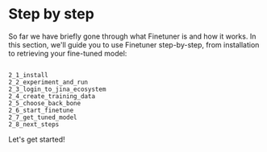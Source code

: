 # Step by step

So far we have briefly gone through what Finetuner is and how it works.
In this section,
we'll guide you to use Finetuner step-by-step,
from installation to retrieving your fine-tuned model:

```{toctree}

2_1_install
2_2_experiment_and_run
2_3_login_to_jina_ecosystem
2_4_create_training_data
2_5_choose_back_bone
2_6_start_finetune
2_7_get_tuned_model
2_8_next_steps
```

Let's get started!